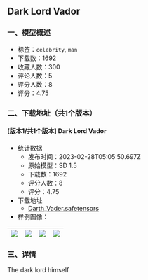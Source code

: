 ## Dark Lord Vador
### 一、模型概述

- 标签：`celebrity`, `man`
- 下载数：1692
- 收藏人数：300
- 评论人数：5
- 评分人数：8
- 评分：4.75

### 二、下载地址（共1个版本）

#### [版本1/共1个版本] Dark Lord Vador

- 统计数据
  - 发布时间：2023-02-28T05:05:50.697Z
  - 原始模型：SD 1.5
  - 下载数：1692
  - 评分人数：8
  - 评分：4.75
- 下载地址
  - [Darth_Vader.safetensors](https://civitai.com/api/download/models/16225)
- 样例图像：

| <img src="https://image.civitai.com/xG1nkqKTMzGDvpLrqFT7WA/60f27175-c617-4daf-6150-473e1c2c5700/width=450/166406.jpeg" /> | <img src="https://image.civitai.com/xG1nkqKTMzGDvpLrqFT7WA/f191291d-95b3-4a82-a30f-c83596a5cd00/width=450/163787.jpeg" /> | <img src="https://image.civitai.com/xG1nkqKTMzGDvpLrqFT7WA/58b84d38-7f8d-49ea-7b08-6091b71df000/width=450/163792.jpeg" /> | <img src="https://image.civitai.com/xG1nkqKTMzGDvpLrqFT7WA/9a3eb151-4547-452d-0f02-b70db7e22f00/width=450/163791.jpeg" /> |
| ---- | ---- | ---- | ---- |


### 三、详情
<p>The dark lord himself</p>